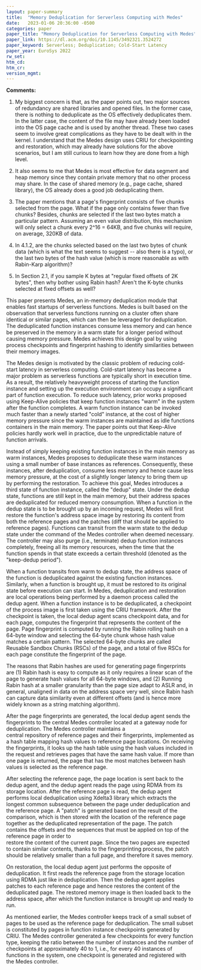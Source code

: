 ```yaml
---
layout: paper-summary
title:  "Memory Deduplication for Serverless Computing with Medes"
date:   2023-01-06 20:36:00 -0500
categories: paper
paper_title: "Memory Deduplication for Serverless Computing with Medes"
paper_link: https://dl.acm.org/doi/10.1145/3492321.3524272
paper_keyword: Serverless; Deduplication; Cold-Start Latency
paper_year: EuroSys 2022
rw_set:
htm_cd:
htm_cr:
version_mgmt:
---
```


**Comments:**

1. My biggest concern is that, as the paper points out, two major sources of redundancy are shared libraries and 
opened files. In the former case, there is nothing to deduplicate as the OS effectively deduplicates them. In the 
latter case, the content of the file may have already been loaded into the OS page cache and is used by another
thread. These two cases seem to involve great complications as they have to be dealt with in the kernel.
I understand that the Medes design uses CRIU for checkpointing and restoration, which may already have solutions
for the above scenarios, but I am still curious to learn how they are done from a high level. 

2. It also seems to me that Medes is most effective for data segment and heap memory since they contain private 
memory that no other process may share. In the case of shared memory (e.g., page cache, shared library), the OS 
already does a good job deduplicating them.

3. The paper mentions that a page's fingerprint consists of five chunks selected from the page. What if the page
only contains fewer than five chunks? Besides, chunks are selected if the last two bytes match a particular
pattern. Assuming an even value distribution, this mechanism will only select a chunk every 2^16 = 64KB, and 
five chunks will require, on average, 320KB of data.

4. In 4.1.2, are the chunks selected based on the last two bytes of chunk data (which is what the text seems to 
suggest -- also there is a typo), or the last two bytes of the hash value (which is more reasonable as with 
Rabin-Karp algorithm)?

5. In Section 2.1, if you sample K bytes at "regular fixed offsets of 2K bytes", then why bother using Rabin hash?
Aren't the K-byte chunks selected at fixed offsets as well?

This paper presents Medes, an in-memory deduplication module that enables fast startups of serverless functions.
Medes is built based on the observation that serverless functions running on a cluster often share identical or 
similar pages, which can then be leveraged for deduplication. The deduplicated function instances consume less 
memory and can hence be preserved in the memory in a warm state for a longer period without causing memory pressure. 
Medes achieves this design goal by using process checkpoints and fingerprint hashing to identify similarities between
their memory images. 

The Medes design is motivated by the classic problem of reducing cold-start latency in serverless computing.
Cold-start latency has become a major problem as serverless functions are typically short in execution time. 
As a result, the relatively heavyweight process of starting the function instance and setting up the execution
environment can occupy a significant part of function execution.
To reduce such latency, prior works proposed using Keep-Alive policies that keep function instances "warm"
in the system after the function completes. A warm function instance can be invoked much faster than a 
newly started "cold" instance, at the cost of higher memory pressure since the warm instances are maintained 
as idle functions containers in the main memory.
The paper points out that Keep-Alive policies hardly work well in practice, due to the unpredictable nature 
of function arrivals.

Instead of simply keeping existing function instances in the main memory as warm instances, Medes proposes to 
deduplicate these warm instances using a small number of base instances as references. 
Consequently, these instances, after deduplication, consume less memory and hence cause less memory pressure, at the 
cost of a slightly longer latency to bring them up by performing the restoration.
To achieve this goal, Medes introduces a third state of function instance, called the "dedup" state. Under the dedup
state, functions are still kept in the main memory, but their address spaces are deduplicated for reduced memory
consumption. When a function in the dedup state is to be brought up by an incoming request, Medes will first
restore the function's address space image by restoring its content from both the reference pages and the patches 
(diff that should be applied to reference pages).
Functions can transit from the warm state to the dedup state under the command of the Medes controller 
when deemed necessary. The controller may also purge (i.e., terminate) dedup function instances completely, freeing
all its memory resources, when the time that the function spends in that state exceeds a certain threshold (denoted
as the "keep-dedup period").

When a function transits from warm to dedup state, the address space of the function is deduplicated against 
the existing function instances. Similarly, when a function is brought up, it must be restored to its original
state before execution can start. In Medes, deduplication and restoration are local operations being performed by a
daemon process called the dedup agent. When a function instance is to be deduplicated, a checkpoint of the process 
image is first taken using the CRIU framework. After the checkpoint is taken, the local dedup agent scans 
checkpoint data, and for each page, computes the fingerprint that represents the content of the page.
Page fingerprint is computed by running the Rabin rolling hash on a 64-byte window and selecting the 64-byte chunk
whose hash value matches a certain pattern. The selected 64-byte chunks are called Reusable Sandbox Chunks (RSCs)
of the page, and a total of five RSCs for each page constitute the fingerprint of the page. 

The reasons that Rabin hashes are used for generating page fingerprints are (1) Rabin hash is easy to compute as 
it only requires a linear scan of the page to generate hash values for all 64-byte windows, and (2) Running Rabin hash
at a smaller granularity than the page size adapt to ASLR and, in general, unaligned in data on the address space very
well, since Rabin hash can capture data similarity even at different offsets (and is hence more widely known as 
a string matching algorithm). 

After the page fingerprints are generated, the local dedup agent sends the fingerprints to the central Medes 
controller located at a gateway node for deduplication. The Medes controller maintains a  
central repository of reference pages and their fingerprints, implemented as a hash table mapping hash values to
reference page locations. On receiving the fingerprints, it looks up the hash table using the hash values included 
in the request and retrieves pages that have the same hash value. If more than one page is returned, the page that
has the most matches between hash values is selected as the reference page. 

After selecting the reference page, the page location is sent back to the dedup agent, and the dedup agent 
reads the page using RDMA from its storage location. After the reference page is read, the dedup agent performs 
local deduplication using Xdelta3 library which extracts the longest common subsequence between the page under
deduplication and the reference page. A "patch" is generated based on the result of the comparison, which is then 
stored with the location of the reference page together as the deduplicated representation of the page.
The patch contains the offsets and the sequences that must be applied on top of the reference page in order to  
restore the content of the current page. Since the two pages are expected to contain similar contents, thanks to
the fingerprinting process, the patch should be relatively smaller than a full page, and therefore it saves memory.

On restoration, the local dedup agent just performs the opposite of deduplication. It first reads the reference 
page from the storage location using RDMA just like in deduplication. Then the dedup agent applies patches to each
reference page and hence restores the content of the deduplicated page. The restored memory image is then loaded back
to the address space, after which the function instance is brought up and ready to run.

As mentioned earlier, the Medes controller keeps track of a small subset of pages to be used as the reference page
for deduplication. The small subset is constituted by pages in function instance checkpoints generated by CRIU. 
The Medes controller generated a few checkpoints for every function type, keeping the ratio between the number of 
instances and the number of checkpoints at approximately 40 to 1, i.e., for every 40 instances of functions in the 
system, one checkpoint is generated and registered with the Medes controller.

